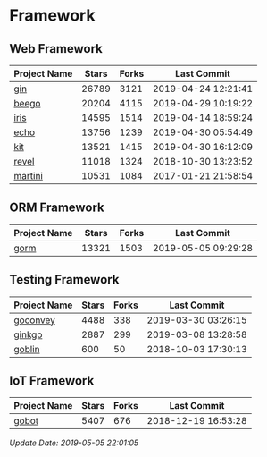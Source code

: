 # Framework

## Web Framework

| Project Name | Stars | Forks | Last Commit |
| ------------ | ----- | ----- | ----------- |
| [gin](https://github.com/gin-gonic/gin) | 26789 | 3121 | 2019-04-24 12:21:41 |
| [beego](https://github.com/astaxie/beego) | 20204 | 4115 | 2019-04-29 10:19:22 |
| [iris](https://github.com/kataras/iris) | 14595 | 1514 | 2019-04-14 18:59:24 |
| [echo](https://github.com/labstack/echo) | 13756 | 1239 | 2019-04-30 05:54:49 |
| [kit](https://github.com/go-kit/kit) | 13521 | 1415 | 2019-04-30 16:12:09 |
| [revel](https://github.com/revel/revel) | 11018 | 1324 | 2018-10-30 13:23:52 |
| [martini](https://github.com/go-martini/martini) | 10531 | 1084 | 2017-01-21 21:58:54 |

## ORM Framework

| Project Name | Stars | Forks | Last Commit |
| ------------ | ----- | ----- | ----------- |
| [gorm](https://github.com/jinzhu/gorm) | 13321 | 1503 | 2019-05-05 09:29:28 |

## Testing Framework

| Project Name | Stars | Forks | Last Commit |
| ------------ | ----- | ----- | ----------- |
| [goconvey](https://github.com/smartystreets/goconvey) | 4488 | 338 | 2019-03-30 03:26:15 |
| [ginkgo](https://github.com/onsi/ginkgo) | 2887 | 299 | 2019-03-08 13:28:58 |
| [goblin](https://github.com/franela/goblin) | 600 | 50 | 2018-10-03 17:30:13 |

## IoT Framework

| Project Name | Stars | Forks | Last Commit |
| ------------ | ----- | ----- | ----------- |
| [gobot](https://github.com/hybridgroup/gobot) | 5407 | 676 | 2018-12-19 16:53:28 |

*Update Date: 2019-05-05 22:01:05*